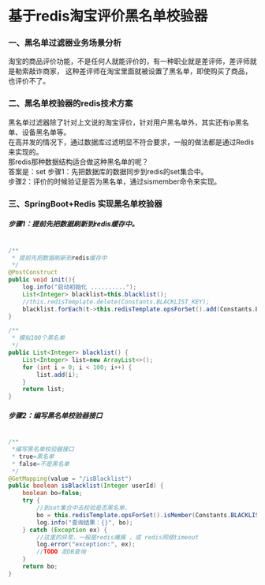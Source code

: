 

# 基于redis淘宝评价黑名单校验器
### 一、黑名单过滤器业务场景分析
淘宝的商品评价功能，不是任何人就能评价的，有一种职业就是差评师，差评师就是勒索敲诈商家，
这种差评师在淘宝里面就被设置了黑名单，即使购买了商品，也评价不了。


### 二、黑名单校验器的redis技术方案

黑名单过滤器除了针对上文说的淘宝评价，针对用户黑名单外，其实还有ip黑名单、设备黑名单等。  
在高并发的情况下，通过数据库过滤明显不符合要求，一般的做法都是通过Redis来实现的。  
那redis那种数据结构适合做这种黑名单的呢？   
答案是：set
步骤1：先把数据库的数据同步到redis的set集合中。  
步骤2：评价的时候验证是否为黑名单，通过sismember命令来实现。



### 三、SpringBoot+Redis 实现黑名单校验器
##### 步骤1：提前先把数据刷新到redis缓存中。

```java 

/**
 * 提前先把数据刷新到redis缓存中
 */
@PostConstruct
public void init(){
    log.info("启动初始化 ..........");
    List<Integer> blacklist=this.blacklist();
    //this.redisTemplate.delete(Constants.BLACKLIST_KEY);
    blacklist.forEach(t->this.redisTemplate.opsForSet().add(Constants.BLACKLIST_KEY,t));
}

/**
 * 模拟100个黑名单
 */
public List<Integer> blacklist() {
    List<Integer> list=new ArrayList<>();
    for (int i = 0; i < 100; i++) {
        list.add(i);
    }
    return list;
}
```

##### 步骤2：编写黑名单校验器接口
```java 

/**
 *编写黑名单校验器接口
 * true=黑名单
 * false=不是黑名单
 */
@GetMapping(value = "/isBlacklist")
public boolean isBlacklist(Integer userId) {
    boolean bo=false;
    try {
        //到set集合中去校验是否黑名单，
        bo = this.redisTemplate.opsForSet().isMember(Constants.BLACKLIST_KEY,userId);
        log.info("查询结果：{}", bo);
    } catch (Exception ex) {
        //这里的异常，一般是redis瘫痪 ，或 redis网络timeout
        log.error("exception:", ex);
        //TODO 走DB查询
    }
    return bo;
}
```


